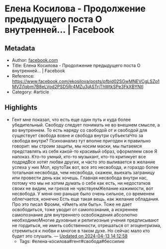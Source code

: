 # Елена Косилова - Продолжение предыдущего поста О внутренней... | Facebook

## Metadata
- Author: [facebook.com]()
- Title: Елена Косилова - Продолжение предыдущего поста О внутренней... | Facebook
- Reference: https://www.facebook.com/ekosilova/posts/pfbid02SGwMNEVCgLSZp1MVZj1qbm7B8eLVod2PSD5Rr4MZu3jASTrjThWtkSPe3FkXBYNtl
- Category: #article

## Highlights
- Гент мне показал, что есть еще один путь и куда более убедительный. Свободу следует понимать не во внешнем смысле, а во внутреннем. То есть наряду со свободой от и свободой для существует свобода вовне и свобода внутри субъектаЧто за свобода внутри? Психоанализ тут вполне пригоден и правильно говорит: мы строим защиты, мы носим маски, мы пытаемся представлять из себя какой-то красивый образ, оформляем свое Я напоказ. Кто-то умный, кто-то музыкант, кто-то критикует все подрядВсе хотят любви других, и часто это выливается в желание успеха у них Мол, крутоТак вот, все это несвобода, и гораздо более тотальная несвобода, чем несвобода, скажем, выехать заграницу или провести день как хочешь. Главная несвобода внутри нас, потому что мы не хотим думать о себе как есть, ни недостатков своих не видим, ни грехов не чувствуемЖелание кажимости, вот несвобода. У меня оно раньше было очень сильное, со временем облегчается, конечно Есть еще такая вещь, как желание обладания. Про это писал Фромм, «Иметь или быть». Тоже не дает освободиться, тоже уводит от самопознания, а искреннее самопознание для внутреннего освобождения абсолютно необходимоМногие духовные и религиозные учения предписывают не гордиться, не иметь собственности, отрешаться от эгоцентризма, стремиться к любви и многое в таком духе. Но сейчас мало кто будет это слушать. — [Updated on 2024-04-13 14:12:58](https://hyp.is/yLxMLPmGEe66f7_AjHwJ-A/www.facebook.com/ekosilova/posts/pfbid02SGwMNEVCgLSZp1MVZj1qbm7B8eLVod2PSD5Rr4MZu3jASTrjThWtkSPe3FkXBYNtl)
   - Tags: #елена-косилова#гент#свобода#бессилие
